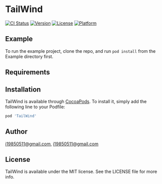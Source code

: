 # TailWind

[![CI Status](https://img.shields.io/travis/i19850511@gmail.com/TailWind.svg?style=flat)](https://travis-ci.org/i19850511@gmail.com/TailWind)
[![Version](https://img.shields.io/cocoapods/v/TailWind.svg?style=flat)](https://cocoapods.org/pods/TailWind)
[![License](https://img.shields.io/cocoapods/l/TailWind.svg?style=flat)](https://cocoapods.org/pods/TailWind)
[![Platform](https://img.shields.io/cocoapods/p/TailWind.svg?style=flat)](https://cocoapods.org/pods/TailWind)

## Example

To run the example project, clone the repo, and run `pod install` from the Example directory first.

## Requirements

## Installation

TailWind is available through [CocoaPods](https://cocoapods.org). To install
it, simply add the following line to your Podfile:

```ruby
pod 'TailWind'
```

## Author

i19850511@gmail.com, i19850511@gmail.com

## License

TailWind is available under the MIT license. See the LICENSE file for more info.
